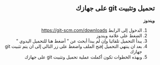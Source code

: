 ﻿
<div dir = rtl > 

## تحميل وتثبيت git على جهازك
**ويندوز**
 1. الدخول إلى الرابط https://git-scm.com/downloads
 2. الضغط على علامة ويندوز
 3. يبدأ التحميل تلقائيا وإن لم يبدأ أبحث عن " أضغط هنا للتحميل اليدوي "
 4. بعد ان ينتهي التحميل إفتح الملف واضغط على زر التالي إلى ان يتم تثبيت git جهازك
 5. وبهذه الخطوات تكون أكملت عملية تحميل وتثبيت git على جهازك

</dir>
